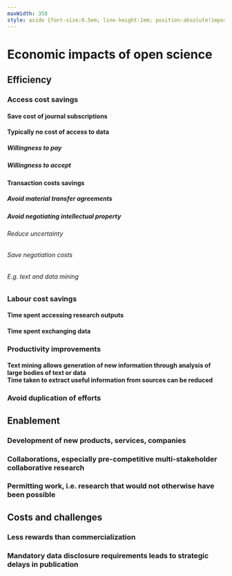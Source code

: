 ```yaml
---
maxWidth: 350
style: aside {font-size:0.5em; line-height:1em; position:absolute!important; top:18em; left:0} g[data-depth="3"] aside {top:10em}
---
```


# Economic impacts of open science

## Efficiency 

### Access cost savings

#### Save cost of journal subscriptions

#### Typically no cost of access to data

##### Willingness to pay

##### Willingness to accept

#### Transaction costs savings

##### Avoid material transfer agreements

##### Avoid negotiating intellectual property

###### Reduce uncertainty

###### Save negotiation costs

###### E.g. text and data mining

### Labour cost savings

#### Time spent accessing research outputs

#### Time spent exchanging data

### Productivity improvements

#### Text mining allows generation of new information through analysis of large bodies of text or data <aside>Time taken to extract useful information from sources can be reduced

### Avoid duplication of efforts

## Enablement

### Development of new products, services, companies

### Collaborations, especially pre-competitive multi-stakeholder collaborative research

### Permitting work, i.e. research that would not otherwise have been possible
  
## Costs and challenges
  
### Less rewards than commercialization
  
### Mandatory data disclosure requirements leads to strategic delays in publication
